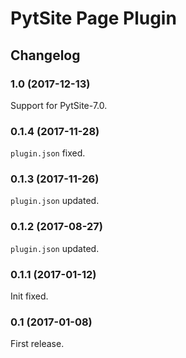 # PytSite Page Plugin


## Changelog


### 1.0 (2017-12-13)

Support for PytSite-7.0.


### 0.1.4 (2017-11-28)

`plugin.json` fixed.


### 0.1.3 (2017-11-26)

`plugin.json` updated.


### 0.1.2 (2017-08-27)

`plugin.json` updated.


### 0.1.1 (2017-01-12)

Init fixed.


### 0.1 (2017-01-08)

First release.
